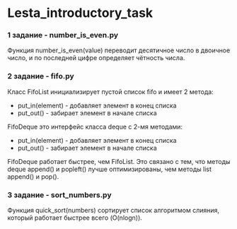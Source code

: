 # Lesta_introductory_task
### 1 задание - number_is_even.py
Функция number_is_even(value) переводит десятичное число в двоичное число, и по последней цифре определяет чётность числа.

### 2 задание - fifo.py
Класс FifoList инициализирует пустой список fifo и имеет 2 метода: 
* put_in(element) - добавляет элемент в конец списка
* put_out() - забирает элемент в начале списка

FifoDeque это интерфейс класса deque с 2-мя методами:
* put_in(element) - добавляет элемент в конец списка
* put_out() - забирает элемент в начале списка

FifoDeque работает быстрее, чем FifoList. Это связано с тем, что методы deque append() и popleft() лучше оптимизированы, чем методы list append() и pop().

### 3 задание - sort_numbers.py
Функция quick_sort(numbers) сортирует список алгоритмом слияния, который работает быстрее всего (O(nlogn)).